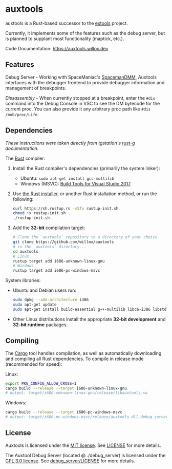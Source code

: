 # auxtools

auxtools is a Rust-based successor to the [extools](https://github.com/MCHSL/extools) project.

Currently, it implements some of the features such as the debug server, but is planned to supplant most functionality (maptick, etc.).

Code Documentation: https://auxtools.willox.dev

## Features
Debug Server - Working with SpaceManiac's [SpacemanDMM](https://github.com/SpaceManiac/SpacemanDMM), Auxtools interfaces with the debugger frontend to provide debugger information and management of breakpoints.

*Dissassembly*  - When currently stopped at a breakpoint, enter the `#dis` command into the Debug Console in VSC to see the DM bytecode for the current proc. You can also provide it any arbitrary proc path like `#dis /mob/proc/Life`.

## Dependencies

*These instructions were taken directly from tgstation's [rust-g](https://github.com/tgstation/rust-g) documentation.*

The [Rust] compiler:

1. Install the Rust compiler's dependencies (primarily the system linker):

   * Ubuntu: `sudo apt-get install gcc-multilib`
   * Windows (MSVC): [Build Tools for Visual Studio 2017][msvc]

1. Use [the Rust installer](https://rustup.rs), or another Rust installation method,
   or run the following:

    ```sh
    curl https://sh.rustup.rs -sSfo rustup-init.sh
    chmod +x rustup-init.sh
    ./rustup-init.sh
    ```

1. Add the **32-bit** compilation target:

    ```sh
    # Clone the `auxtools` repository to a directory of your choice
    git clone https://github.com/willox/auxtools
    # in the `auxtools` directory...
    cd auxtools
    # Linux
    rustup target add i686-unknown-linux-gnu
    # Windows
    rustup target add i686-pc-windows-msvc
    ```

System libraries:

* Ubuntu and Debian users run:

    ```sh
    sudo dpkg --add-architecture i386
    sudo apt-get update
    sudo apt-get install build-essential g++-multilib libc6-i386 libstdc++6:i386
    ```

* Other Linux distributions install the appropriate **32-bit development** and **32-bit runtime** packages.

## Compiling

The [Cargo] tool handles compilation, as well as automatically downloading and
compiling all Rust dependencies. To compile in release mode (recommended for speed):

Linux:
```sh
export PKG_CONFIG_ALLOW_CROSS=1
cargo build --release --target i686-unknown-linux-gnu
# output: target/i686-unknown-linux-gnu/release/libauxtools.so
```

Windows:

```sh
cargo build --release --target i686-pc-windows-msvc
# output: target/i686-pc-windows-msvc/release/auxtools.dll,debug_server.dll
```

[Rust]: https://rust-lang.org
[Cargo]: https://doc.rust-lang.org/cargo
[rustup]: https://rustup.rs
[msvc]: https://visualstudio.microsoft.com/thank-you-downloading-visual-studio/?sku=BuildTools

## License

Auxtools is licensed under the [MIT license](https://en.wikipedia.org/wiki/MIT_License).
See [LICENSE](./LICENSE) for more details.

The Auxtool Debug Server (located @ ./debug_server) is licensed under the [GPL 3.0 license](https://www.gnu.org/licenses/gpl-3.0.en.html).
See [debug_server/LICENSE](./debug_server/LICENSE) for more details.
